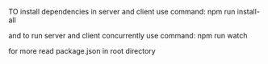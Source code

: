 TO install dependencies in server and client use command:
npm run install-all

and to run server and client concurrently use command:
npm run watch

for more read package.json in root directory
